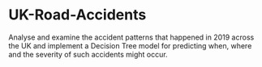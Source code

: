 # UK-Road-Accidents
Analyse and examine the accident patterns that happened in 2019 across the UK and implement a Decision Tree model for predicting when, where and the severity of such accidents might occur.
